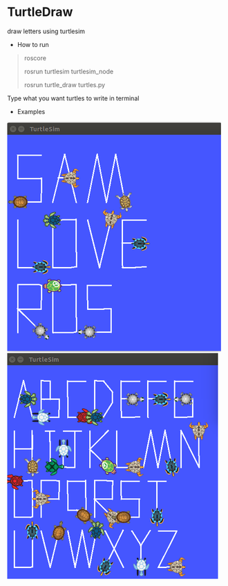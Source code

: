 # TurtleDraw
draw letters using turtlesim

+ How to run
> roscore
> 
> rosrun turtlesim turtlesim_node
> 
> rosrun turtle_draw turtles.py

Type what you want turtles to write in terminal

+ Examples

![example1](https://github.com/EldercatSAM/TurtleDraw/blob/main/image/%E5%BE%AE%E4%BF%A1%E6%88%AA%E5%9B%BE_20210425233757.png)
![example2](https://github.com/EldercatSAM/TurtleDraw/blob/main/image/%E5%BE%AE%E4%BF%A1%E6%88%AA%E5%9B%BE_20210426000259.png)
